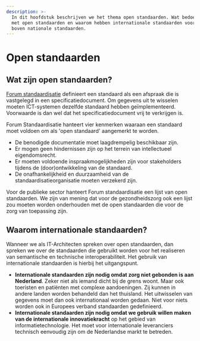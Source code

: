 ```yaml
---
description: >-
  In dit hoofdstuk beschrijven we het thema open standaarden. Wat bedoelen we
  met open standaarden en waarom hebben internationale standaarden voorrang
  boven nationale standaarden.
---
```


# Open standaarden

## Wat zijn open standaarden?

[Forum standaardisatie](https://www.forumstandaardisatie.nl/thema/open-standaarden) definieert een standaard als een afspraak die is vastgelegd in een specificatiedocument. Om gegevens uit te wisselen moeten ICT-systemen dezelfde standaard hebben geïmplementeerd. Voorwaarde is dan wel dat het specificatiedocument vrij te verkrijgen is.

Forum Standaardisatie hanteert vier kenmerken waaraan een standaard moet voldoen om als 'open standaard' aangemerkt te worden.

* De benodigde documentatie moet laagdrempelig beschikbaar zijn. 
* Er mogen geen hindernissen zijn op het terrein van intellectueel eigendomsrecht. 
* Er moeten voldoende inspraakmogelijkheden zijn voor stakeholders tijdens de \(door\)ontwikkeling van de standaard. 
* De onafhankelijkheid en duurzaamheid van de standaardisatieorganisatie moeten verzekerd zijn. 

Voor de publieke sector hanteert Forum standaardisatie een lijst van open standaarden. We zijn van mening dat voor de gezondheidszorg ook een lijst zou moeten worden onderhouden met de open standaarden die voor de zorg van toepassing zijn.

## Waarom internationale standaarden? 

Wanneer we als IT-Architecten spreken over open standaarden, dan spreken we over de standaarden die gebruikt worden voor het realiseren van semantische en technische interoperabiliteit. Het gebruik van internationale standaarden is hierbij het uitgangspunt. 

* **Internationale standaarden zijn nodig omdat zorg niet gebonden is aan Nederland**. Zeker niet als iemand dicht bij de grens woont. Maar ook toeristen en patiënten met complexe aandoeningen. Zij kunnen in andere landen worden behandeld dan het thuisland. Het uitwisselen van gegevens moet dan ook internationaal worden gedaan. Niet voor niets worden ook in Europees verband standaarden gedefinieerd. 
* **Internationale standaarden zijn nodig omdat we gebruik willen maken van de internationale innovatiekracht** op het gebied van informatietechnologie. Het moet voor internationale leveranciers technisch eenvoudig zijn om de Nederlandse markt te betreden. 

